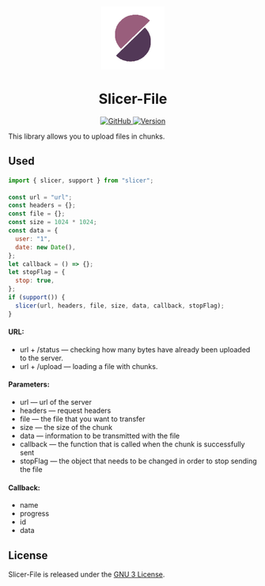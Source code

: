 <p align="center">
  <img src="./assets/logo.png" alt="Slicer-File logo" width="128" height="128">
  <h1 align="center">Slicer-File</h1>
</p>
<p align="center">
    <a aria-label="License" href="https://github.com/UrijHoruzij/slicer-file/blob/master/LICENSE">
      <img alt="GitHub" src="https://img.shields.io/github/license/UrijHoruzij/slicer-file?color=523857">
    </a>
    <a aria-label="Version" href="https://github.com/UrijHoruzij/slicer-file/blob/master/package.json">
      <img alt="Version" src="https://img.shields.io/github/package-json/v/UrijHoruzij/slicer-file?color=523857">
    </a>
  </p>

This library allows you to upload files in chunks.

## Used

```js
import { slicer, support } from "slicer";

const url = "url";
const headers = {};
const file = {};
const size = 1024 * 1024;
const data = {
  user: "1",
  date: new Date(),
};
let callback = () => {};
let stopFlag = {
  stop: true,
};
if (support()) {
  slicer(url, headers, file, size, data, callback, stopFlag);
}
```

#### URL:

- url + /status — checking how many bytes have already been uploaded to the server.
- url + /upload — loading a file with chunks.

#### Parameters:

- url — url of the server
- headers — request headers
- file — the file that you want to transfer
- size — the size of the chunk
- data — information to be transmitted with the file
- callback — the function that is called when the chunk is successfully sent
- stopFlag — the object that needs to be changed in order to stop sending the file

#### Callback:

- name
- progress
- id
- data

## License

Slicer-File is released under the [GNU 3 License](https://github.com/UrijHoruzij/slicer-file/blob/master/LICENSE).
